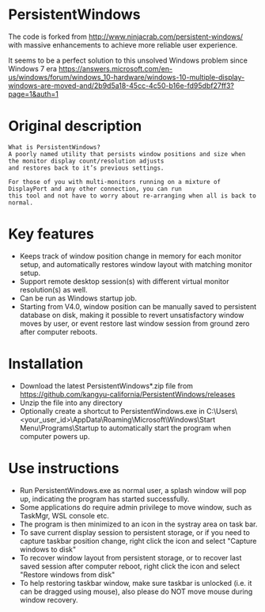 # PersistentWindows
The code is forked from http://www.ninjacrab.com/persistent-windows/ with massive enhancements to achieve more reliable user experience.

It seems to be a perfect solution to this unsolved Windows problem since Windows 7 era
https://answers.microsoft.com/en-us/windows/forum/windows_10-hardware/windows-10-multiple-display-windows-are-moved-and/2b9d5a18-45cc-4c50-b16e-fd95dbf27ff3?page=1&auth=1


# Original description
```
What is PersistentWindows?
A poorly named utility that persists window positions and size when the monitor display count/resolution adjusts 
and restores back to it’s previous settings.

For those of you with multi-monitors running on a mixture of DisplayPort and any other connection, you can run 
this tool and not have to worry about re-arranging when all is back to normal.

```
# Key features 
- Keeps track of window position change in memory for each monitor setup, and automatically restores window layout with matching monitor setup.
- Support remote desktop session(s) with different virtual monitor resolution(s) as well. 
- Can be run as Windows startup job.
- Starting from V4.0, window position can be manually saved to persistent database on disk, making it possible to revert unsatisfactory window moves by user, or event restore last window session from ground zero after computer reboots.

# Installation
- Download the latest PersistentWindows*.zip file from https://github.com/kangyu-california/PersistentWindows/releases
- Unzip the file into any directory
- Optionally create a shortcut to PersistentWindows.exe in C:\Users\\<your_user_id>\AppData\Roaming\Microsoft\Windows\Start Menu\Programs\Startup to automatically start the program when computer powers up.

# Use instructions
- Run PersistentWindows.exe as normal user, a splash window will pop up, indicating the program has started successfully.
- Some applications do require admin privilege to move window, such as TaskMgr, WSL console etc. 
- The program is then minimized to an icon in the systray area on task bar.
- To save current display session to persistent storage, or if you need to capture taskbar position change, right click the icon and select "Capture windows to disk" 
- To recover window layout from persistent storage, or to recover last saved session after computer reboot, right click the icon and select "Restore windows from disk"
- To help restoring taskbar window, make sure taskbar is unlocked (i.e. it can be dragged using mouse), also please do NOT move mouse during window recovery.
